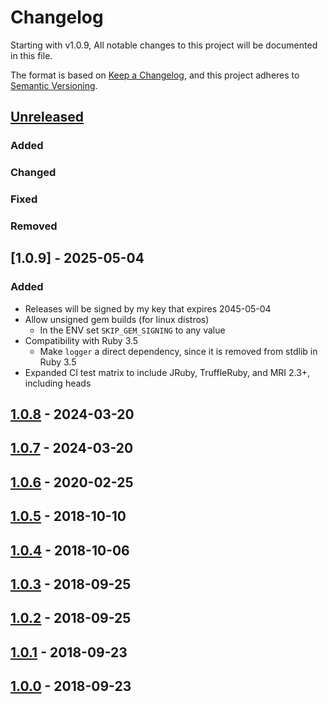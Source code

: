 # Changelog

Starting with v1.0.9, All notable changes to this project will be documented in this file.

The format is based on [Keep a Changelog](https://keepachangelog.com/en/1.0.0/),
and this project adheres to [Semantic Versioning](https://semver.org/spec/v2.0.0.html).

## [Unreleased]
### Added
### Changed
### Fixed
### Removed

## [1.0.9] - 2025-05-04
### Added
- Releases will be signed by my key that expires 2045-05-04
- Allow unsigned gem builds (for linux distros)
  - In the ENV set `SKIP_GEM_SIGNING` to any value
- Compatibility with Ruby 3.5
  - Make `logger` a direct dependency, since it is removed from stdlib in Ruby 3.5
- Expanded CI test matrix to include JRuby, TruffleRuby, and MRI 2.3+, including heads

## [1.0.8] - 2024-03-20

## [1.0.7] - 2024-03-20

## [1.0.6] - 2020-02-25

## [1.0.5] - 2018-10-10

## [1.0.4] - 2018-10-06

## [1.0.3] - 2018-09-25

## [1.0.2] - 2018-09-25

## [1.0.1] - 2018-09-23

## [1.0.0] - 2018-09-23

[Unreleased]: https://gitlab.com/pboling/silent_stream/-/compare/v1.0.8...HEAD
[1.0.8]: https://gitlab.com/pboling/silent_stream/-/compare/v1.0.7...v1.0.8
[1.0.7]: https://gitlab.com/pboling/silent_stream/-/compare/v1.0.5...v1.0.7
[1.0.6]: https://rubygems.org/gems/silent_stream/versions/1.0.6
[1.0.5]: https://gitlab.com/pboling/silent_stream/-/tags/v1.0.5
[1.0.4]: https://rubygems.org/gems/silent_stream/versions/1.0.4
[1.0.3]: https://rubygems.org/gems/silent_stream/versions/1.0.3
[1.0.2]: https://rubygems.org/gems/silent_stream/versions/1.0.2
[1.0.1]: https://rubygems.org/gems/silent_stream/versions/1.0.1
[1.0.0]: https://rubygems.org/gems/silent_stream/versions/1.0.0
